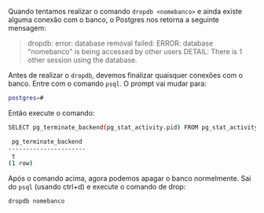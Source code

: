 Quando tentamos realizar o comando `dropdb <nomebanco>` e ainda existe alguma conexão com o banco, o Postgres nos retorna
a seguinte mensagem:

> dropdb: error: database removal failed: ERROR:  database "nomebanco" is being accessed by other users
DETAIL:  There is 1 other session using the database.

Antes de realizar o `dropdb`, devemos finalizar quaisquer conexões com o banco. Entre com o comando `psql`. O prompt vai mudar para:

```sh
postgres=#
```
Então execute o comando:

```sh
SELECT pg_terminate_backend(pg_stat_activity.pid) FROM pg_stat_activity WHERE pg_stat_activity.datname = 'nomebanco';

 pg_terminate_backend
----------------------
 t
(1 row)
```
Após o comando acima, agora podemos apagar o banco normelmente. Sai do `psql` (usando ctrl+d) e execute o comando de drop:

```
dropdb nomebanco
```
